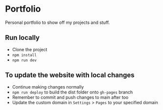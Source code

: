 # Portfolio
Personal portfolio to show off my projects and stuff.

## Run locally
- Clone the project
- `npm install`
- `npm run dev`

## To update the website with local changes
- Continue making changes normally
- `npm run deploy` to build the dist folder onto `gh-pages` branch
- Remember to commit and push changes to main after too
- Update the custom domain in `Settings` > `Pages` to your specified domain
